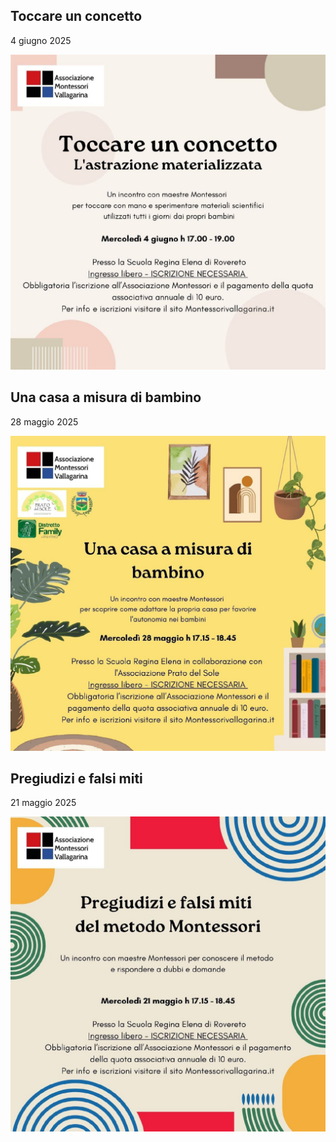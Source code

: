 ## Toccare un concetto
4 giugno 2025

![](2025-06-04.jpg)

## Una casa a misura di bambino
28 maggio 2025

![](2025-05-28.jpg)

## Pregiudizi e falsi miti
21 maggio 2025

![](2025-05-21.jpg)
